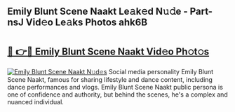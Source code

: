 ## Emily Blunt Scene Naakt Le𝚊k𝚎d N𝚞𝚍e - Part-nsJ Vid𝚎o Le𝚊ks Photos ahk6B

# <h2><a href="http://fb9uic.evod.top/?m=Emily+Blunt+Scene+Naakt">🔗 👉🔴 Emily Blunt Scene Naakt Vid𝚎o Ph𝚘t𝚘s</a></h2>

[![Emily Blunt Scene Naakt N𝚞d𝚎s](https://i.imgur.com/8V9OHl7.gif)](http://fb9uic.evod.top/?m=Emily+Blunt+Scene+Naakt)
Social media personality Emily Blunt Scene Naakt, famous for sharing lifestyle and dance content, including dance performances and vlogs. Emily Blunt Scene Naakt public persona is one of confidence and authority, but behind the scenes, he's a complex and nuanced individual. 
